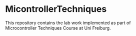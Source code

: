 # MicontrollerTechniques
This repository contains the lab work implemented as part of Microcontroller Techniques Course at Uni Freiburg.
